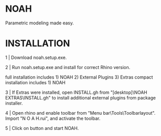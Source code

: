 # NOAH
Parametric modeling made easy.

# INSTALLATION

1 | Download noah.setup.exe.

2 | Run noah.setup.exe and install for correct Rhino version.

full installation includes 1) NOAH 2) External Plugins 3) Extras compact installation includes 1) NOAH

3 | If Extras were installed, open INSTALL.gh from "[desktop]\NOAH EXTRAS\INSTALL.gh" to install additional external plugins from package installer.

4 | Open rhino and enable toolbar from "Menu bar\Tools\Toolbarlayout". Import "N O A H.rui", and activate the toolbar.

5 | Click on button and start NOAH.
